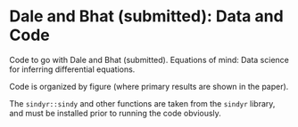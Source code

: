 # Dale and Bhat (submitted): Data and Code

Code to go with Dale and Bhat (submitted). Equations of mind: Data science for inferring differential equations.

Code is organized by figure (where primary results are shown in the paper).

The `sindyr::sindy` and other functions are taken from the `sindyr` library, and must be installed prior to running the code obviously.